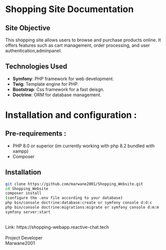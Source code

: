 # Shopping Site Documentation

## Site Objective

This shopping site allows users to browse and purchase products online. It offers features such as cart management, order processing, and user authentication,adminpanel.

## Technologies Used

- **Symfony**: PHP framework for web development.
- **Twig**: Template engine for PHP.
- **Bootstrap**: Css framework for a fast deisgn.
- **Doctrine**: ORM for database management.

# Installation and configuration :

## Pre-requirements :

- PHP 8.0 or superior (im currently working with php 8.2 bundled with xampp)
- Composer

## Installation
```bash
git clone https://github.com/marwane2001/Shopping_Website.git
cd Shopping_Website
composer install
(configure the .env file according to your database)
php bin/console doctrine:database:create or symfony console d:d:c
php bin/console doctrine:migrations:migrate or symfony console d:m:m
symfony server:start
```
<br>
Link: https://shopping-webapp.reactive-chat.tech
<br>

   
<br>
Project Developer
<br>
Marwane2001
